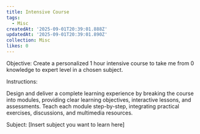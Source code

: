 ```yaml
---
title: Intensive Course
tags:
  - Misc
createdAt: '2025-09-01T20:39:01.888Z'
updatedAt: '2025-09-01T20:39:01.890Z'
collection: Misc
likes: 0
---
```

Objective: Create a personalized 1 hour intensive course to take me from 0 knowledge to expert level in a chosen subject. 

Instructions:

Design and deliver a complete learning experience by breaking the course into modules, providing clear learning objectives, interactive lessons, and assessments. Teach each module step-by-step, integrating practical exercises, discussions, and multimedia resources.

Subject: [Insert subject you want to learn here]
